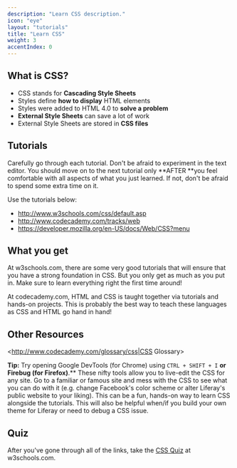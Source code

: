 ```yaml
---
description: "Learn CSS description."
icon: "eye"
layout: "tutorials"
title: "Learn CSS"
weight: 3
accentIndex: 0
---
```


<article id="whatIsCSS">

## What is CSS?

- CSS stands for **Cascading Style Sheets**
- Styles define **how to display** HTML elements
- Styles were added to HTML 4.0 to **solve a problem**
- **External Style Sheets** can save a lot of work
- External Style Sheets are stored in **CSS files**


</article>

<article id="tutorials">

## Tutorials

Carefully go through each tutorial. Don't be afraid to experiment in the text editor. You should move on to the next tutorial only **AFTER **you feel comfortable with all aspects of what you just learned. If not, don't be afraid to spend some extra time on it.

Use the tutorials below:

- <http://www.w3schools.com/css/default.asp>
- <http://www.codecademy.com/tracks/web>
- <https://developer.mozilla.org/en-US/docs/Web/CSS?menu>

</article>

<article id="whatYouGet">

## What you get

At w3schools.com, there are some very good tutorials that will ensure that you have a strong foundation in CSS. But you only get as much as you put in. Make sure to learn everything right the first time around!

At codecademy.com, HTML and CSS is taught together via tutorials and hands-on projects. This is probably the best way to teach these languages as CSS and HTML go hand in hand!

</article>

<article id="otherResources">

## Other Resources

<http://www.codecademy.com/glossary/css|CSS Glossary>

**Tip:** Try opening Google DevTools (for Chrome) using `CTRL + SHIFT + I` **or Firebug (for Firefox)**.** These nifty tools allow you to live-edit the CSS for any site. Go to a familiar or famous site and mess with the CSS to see what you can do with it (e.g. change Facebook's color scheme or alter Liferay's public website to your liking). This can be a fun, hands-on way to learn CSS alongside the tutorials. This will also be helpful when/if you build your own theme for Liferay or need to debug a CSS issue.

</article>

<article id="quiz">

## Quiz

After you've gone through all of the links, take the [CSS Quiz](http://www.w3schools.com/css/css_quiz.asp) at w3schools.com.

</article>